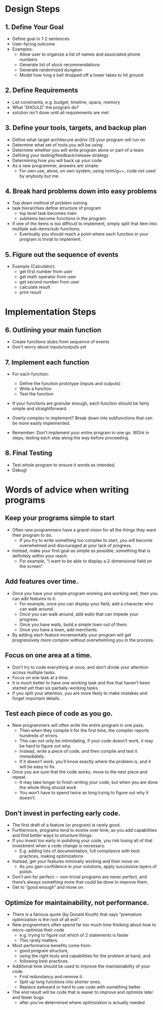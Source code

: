 # Design Steps
## 1. Define Your Goal
- Define goal in 1-2 sentences
- User-facing outcome
- Examples:
    - Allow user to organize a list of names and associated phone numbers
    - Generate list of stock recommendations
    - Generate randomized dungeon
    - Model how long a ball dropped off a tower takes to hit ground

## 2. Define Requirements
- List constraints, e.g. budget, timeline, space, memory
- What 'SHOULD' the program do?
- solution isn't done until all requirements are met

## 3. Define your tools, targets, and backup plan
- Define what target architecure and/or OS your program will run on
- Determine what set of tools you will be using
- Determine whether you will write program alone or part of a team
- Defining your testing/feedback/release strategy
- Determining how you will back up your code
- As a new programmer, answers are simple:
    - For own use, alone, on own system, using nvim/g++, code not used by anybody but me.

## 4. Break hard problems down into easy problems
- Top down method of problem solving
- task hierarchies define structure of program
    - top level task becomes main
    - subitems become functions in the program
- If one of the items is too difficult to implement, simply split that item into multiple sub-items/sub-functions.
    - Eventually you should reach a point where each function in your program is trivial to implement.

## 5. Figure out the sequence of events
- Example (Calculator):
    - get first number from user
    - get math operator from user
    - get second number from user
    - calculate result
    - print result

# Implementation Steps
## 6. Outlining your main function
- Create functions stubs from sequence of events
- Don't worry about inputs/outputs yet

## 7. Implement each function
- For each function:
    - Define the function prototype (inputs and outputs)
    - Write a function
    - Test the function
- If your functions are granular enough, each function should be fairly simple and straightforward.
- Overly-complex to implement? Break down into subfunctions that can be more easily implemented.

- Remember: Don't implement your entire program in one go. WOrk in steps, testing each step along the way before proceeding.

## 8. Final Testing
- Test whole program to ensure it words as intended.
- Debug!

# Words of advice when writing programs
## Keep your programs simple to start
- Often new programmers have a grand vision for all the things they want their program to do.
    - If you try to write something too complex to start, you will become overwhelmed and discouraged at your lack of progress.
- Instead, make your first goal as simple as possible, something that is definitely within your reach.
    - For example, “I want to be able to display a 2-dimensional field on the screen”.

## Add features over time.
- Once you have your simple program working and working well, then you can add features to it.
    - For example, once you can display your field, add a character who can walk around.
    - Once you can walk around, add walls that can impede your progress.
    - Once you have walls, build a simple town out of them.
    - Once you have a town, add merchants.
- By adding each feature incrementally your program will get progressively more complex without overwhelming you in the process.

## Focus on one area at a time.
- Don’t try to code everything at once, and don’t divide your attention across multiple tasks.
- Focus on one task at a time.
- It is much better to have one working task and five that haven’t been started yet than six partially-working tasks.
- If you split your attention, you are more likely to make mistakes and forget important details.

## Test each piece of code as you go.
- New programmers will often write the entire program in one pass.
    - Then when they compile it for the first time, the compiler reports hundreds of errors.
    - This can not only be intimidating, if your code doesn’t work, it may be hard to figure out why.
    - Instead, write a piece of code, and then compile and test it immediately.
    - If it doesn’t work, you’ll know exactly where the problem is, and it will be easy to fix.
- Once you are sure that the code works, move to the next piece and repeat.
    - It may take longer to finish writing your code, but when you are done the whole thing should work
    - You won’t have to spend twice as long trying to figure out why it doesn’t.

## Don’t invest in perfecting early code.
- The first draft of a feature (or program) is rarely good.
- Furthermore, programs tend to evolve over time, as you add capabilities and find better ways to structure things.
- If you invest too early in polishing your code, you risk losing all of that investment when a code change is necessary.
    - E.g. adding lots of documentation, full compliance with best practices, making optimizations
- Instead, get your features minimally working and then move on.
    - As you gain confidence in your solutions, apply successive layers of polish.
- Don’t aim for perfect -- non-trivial programs are never perfect, and there’s always something more that could be done to improve them.
- Get to “good enough” and move on.

## Optimize for maintainability, not performance.
- There is a famous quote (by Donald Knuth) that says “premature optimization is the root of all evil”.
- New programmers often spend far too much time thinking about how to micro-optimize their code 
    - e.g. trying to figure out which of 2 statements is faster
    - This rarely matters.
- Most performance benefits come from: 
    - good program structure,
    - using the right tools and capabilities for the problem at hand, and
    - following best practices.
- Additional time should be used to improve the maintainability of your code.
    - Find redundancy and remove it.
    - Split up long functions into shorter ones.
    - Replace awkward or hard to use code with something better.
- The end result will be code that is easier to improve and optimize later and fewer bugs
    - after you’ve determined where optimization is actually needed 

